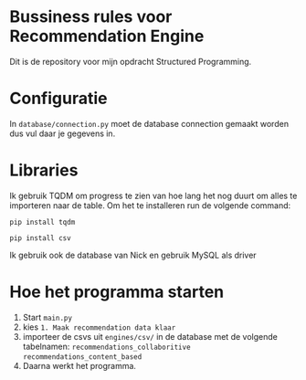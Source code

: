 # Bussiness rules voor Recommendation Engine

Dit is de repository voor mijn opdracht Structured Programming.

# Configuratie
In `database/connection.py` moet de database connection gemaakt worden dus
vul daar je gegevens in.

# Libraries
Ik gebruik TQDM om progress te zien van hoe lang het nog duurt om alles
te importeren naar de table.
Om het te installeren run de volgende command:

`pip install tqdm`

`pip install csv`

Ik gebruik ook de database van Nick en gebruik MySQL als driver

# Hoe het programma starten
1. Start `main.py`
2. kies `1. Maak recommendation data klaar`
3. importeer de csvs uit `engines/csv/` in de database met de volgende tabelnamen:
`recommendations_collaboritive`
`recommendations_content_based`
4. Daarna werkt het programma.
